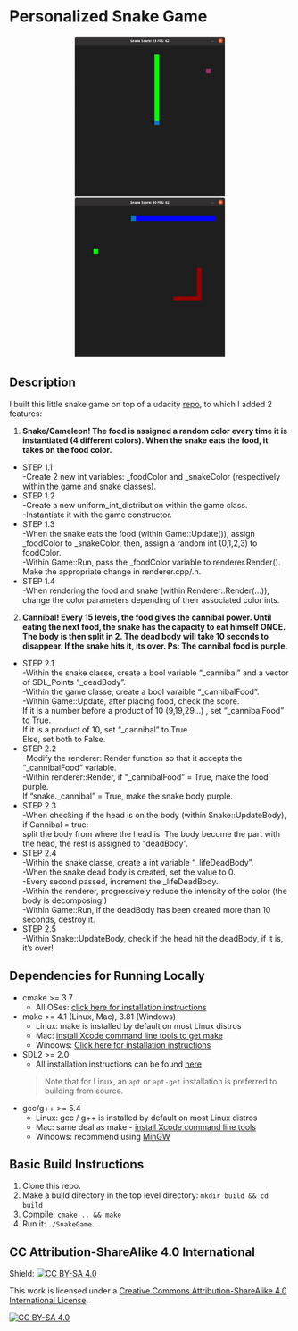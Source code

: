 # Personalized Snake Game


<p align="center">
  <img src="https://github.com/ClemPalf/Snake/blob/main/Illustration_1.png?raw=true"/>
  <img src="https://github.com/ClemPalf/Snake/blob/main/Illustration_2.png?raw=true"/>
  
</p>

## Description
I built this little snake game on top of a udacity [repo](https://github.com/udacity/CppND-Capstone-Snake-Game), to which I added 2 features:                      
1) **Snake/Cameleon!
The food is assigned a random color every time it is instantiated (4 different colors). When the snake eats the food, it takes on the food color.**                                                                                                                                                                                                                  
- STEP 1.1  
-Create 2 new int variables: _foodColor and _snakeColor (respectively within the game and snake classes).  
- STEP 1.2  
-Create a new uniform_int_distribution within the game class.  
-Instantiate it with the game constructor.  
- STEP 1.3  
-When the snake eats the food (within Game::Update()), assign _foodColor to _snakeColor, then, assign a random int (0,1,2,3) to foodColor.  
-Within Game::Run, pass the _foodColor variable to renderer.Render(). Make the appropriate change in renderer.cpp/.h.  
- STEP 1.4  
-When rendering the food and snake (within Renderer::Render(...)), change the color parameters depending of their associated color ints.  
2) **Cannibal! Every 15 levels, the food gives the cannibal power. Until eating the next food, the snake has the capacity to eat himself ONCE. The body is then split in 2. The dead body will take 10 seconds to disappear. If the snake hits it, its over.
Ps: The cannibal food is purple.**  
- STEP 2.1  
-Within the snake classe, create a bool variable “_cannibal” and a vector of SDL_Points  “_deadBody”.  
-Within the game classe, create a bool varaible “_cannibalFood”.  
-Within Game::Update, after placing food, check the score.  
If it is a number before a product of 10 (9,19,29...) , set “_cannibalFood” to True.  
If it is a product of 10, set “_cannibal” to True.  
Else, set both to False.  
- STEP 2.2  
-Modify the renderer::Render function so that it accepts the “_cannibalFood” variable.  
-Within  renderer::Render, if “_cannibalFood” = True, make the food purple.  
If “snake._cannibal” = True, make the snake body purple.  
- STEP 2.3    
-When checking if the head is on the body (within Snake::UpdateBody), if  Cannibal = true:    
split the body from where the head is. The body become the part with the head, the rest is assigned to “deadBody”.  
- STEP 2.4  
-Within the snake classe, create a int variable “_lifeDeadBody”.  
-When the snake dead body is created, set the value to 0.  
-Every second passed, increment the _lifeDeadBody.  
-Within the renderer, progressively reduce the intensity of the color (the body is decomposing!)  
-Within Game::Run, if the deadBody has been created more than 10 seconds, destroy it.  
- STEP 2.5   
-Within Snake::UpdateBody, check if the head hit the deadBody, if it is, it’s over!  


## Dependencies for Running Locally
* cmake >= 3.7
  * All OSes: [click here for installation instructions](https://cmake.org/install/)
* make >= 4.1 (Linux, Mac), 3.81 (Windows)
  * Linux: make is installed by default on most Linux distros
  * Mac: [install Xcode command line tools to get make](https://developer.apple.com/xcode/features/)
  * Windows: [Click here for installation instructions](http://gnuwin32.sourceforge.net/packages/make.htm)
* SDL2 >= 2.0
  * All installation instructions can be found [here](https://wiki.libsdl.org/Installation)
  >Note that for Linux, an `apt` or `apt-get` installation is preferred to building from source. 
* gcc/g++ >= 5.4
  * Linux: gcc / g++ is installed by default on most Linux distros
  * Mac: same deal as make - [install Xcode command line tools](https://developer.apple.com/xcode/features/)
  * Windows: recommend using [MinGW](http://www.mingw.org/)

## Basic Build Instructions

1. Clone this repo.
2. Make a build directory in the top level directory: `mkdir build && cd build`
3. Compile: `cmake .. && make`
4. Run it: `./SnakeGame`.


## CC Attribution-ShareAlike 4.0 International


Shield: [![CC BY-SA 4.0][cc-by-sa-shield]][cc-by-sa]

This work is licensed under a
[Creative Commons Attribution-ShareAlike 4.0 International License][cc-by-sa].

[![CC BY-SA 4.0][cc-by-sa-image]][cc-by-sa]

[cc-by-sa]: http://creativecommons.org/licenses/by-sa/4.0/
[cc-by-sa-image]: https://licensebuttons.net/l/by-sa/4.0/88x31.png
[cc-by-sa-shield]: https://img.shields.io/badge/License-CC%20BY--SA%204.0-lightgrey.svg
